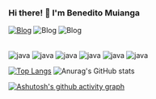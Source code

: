### Hi there! 👋 I'm Benedito Muianga

[![Blog](https://img.shields.io/badge/LinkedIn-0077B5?style=for-the-badge&logo=linkedin&logoColor=white)](https://www.linkedin.com/in/benedito-muianga-051905246/)
![Blog](https://img.shields.io/badge/Ubuntu-E95420?style=for-the-badge&logo=ubuntu&logoColor=white)
![Blog](https://img.shields.io/badge/YouTube-FF0000?style=for-the-badge&logo=youtube&logoColor=white)


<div style="display: inline_block"><br/>
  <img align="center" alt="java" src="https://img.shields.io/badge/Java-ED8B00?style=for-the-badge&logo=java&logoColor=white"/>
   <img align="center" alt="java" src="https://img.shields.io/badge/Spring-6DB33F?style=for-the-badge&logo=spring&logoColor=white"/>
   <img align="center" alt="java" src="https://img.shields.io/badge/AngularJS-E23237?style=for-the-badge&logo=angularjs&logoColor=white"/>
   <img align="center" alt="java" src="https://img.shields.io/badge/MySQL-00000F?style=for-the-badge&logo=mysql&logoColor=white"/>
   <img align="center" alt="java" src="https://img.shields.io/badge/json%20web%20tokens-323330?style=for-the-badge&logo=json-web-tokens&logoColor=pink"/>
   <img align="center" alt="java" src="https://img.shields.io/badge/IntelliJ_IDEA-000000.svg?style=for-the-badge&logo=intellij-idea&logoColor=white"/>
   
</div>


[![Top Langs](https://github-readme-stats.vercel.app/api/top-langs/?username=bennyludacrys&layout=compact)](https://github.com/anuraghazra/github-readme-stats)
![Anurag's GitHub stats](https://github-readme-stats.vercel.app/api?username=Bennyludacrys&show_icons=true&theme=radical)




[![Ashutosh's github activity graph](https://github-readme-activity-graph.cyclic.app/graph?username=bennyludacrys&bg_color=120c0f&color=9e4c4c&line=2c3758&point=31f50a&area=true&hide_border=true)](https://github.com/ashutosh00710/github-readme-activity-graph)
